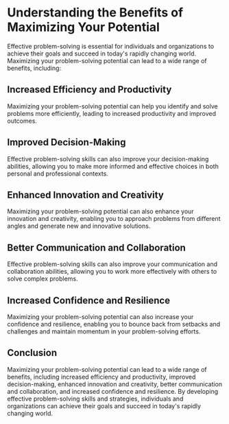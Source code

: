 Understanding the Benefits of Maximizing Your Potential
================================================================================

Effective problem-solving is essential for individuals and organizations to achieve their goals and succeed in today's rapidly changing world. Maximizing your problem-solving potential can lead to a wide range of benefits, including:

Increased Efficiency and Productivity
-------------------------------------

Maximizing your problem-solving potential can help you identify and solve problems more efficiently, leading to increased productivity and improved outcomes.

Improved Decision-Making
------------------------

Effective problem-solving skills can also improve your decision-making abilities, allowing you to make more informed and effective choices in both personal and professional contexts.

Enhanced Innovation and Creativity
----------------------------------

Maximizing your problem-solving potential can also enhance your innovation and creativity, enabling you to approach problems from different angles and generate new and innovative solutions.

Better Communication and Collaboration
--------------------------------------

Effective problem-solving skills can also improve your communication and collaboration abilities, allowing you to work more effectively with others to solve complex problems.

Increased Confidence and Resilience
-----------------------------------

Maximizing your problem-solving potential can also increase your confidence and resilience, enabling you to bounce back from setbacks and challenges and maintain momentum in your problem-solving efforts.

Conclusion
----------

Maximizing your problem-solving potential can lead to a wide range of benefits, including increased efficiency and productivity, improved decision-making, enhanced innovation and creativity, better communication and collaboration, and increased confidence and resilience. By developing effective problem-solving skills and strategies, individuals and organizations can achieve their goals and succeed in today's rapidly changing world.
